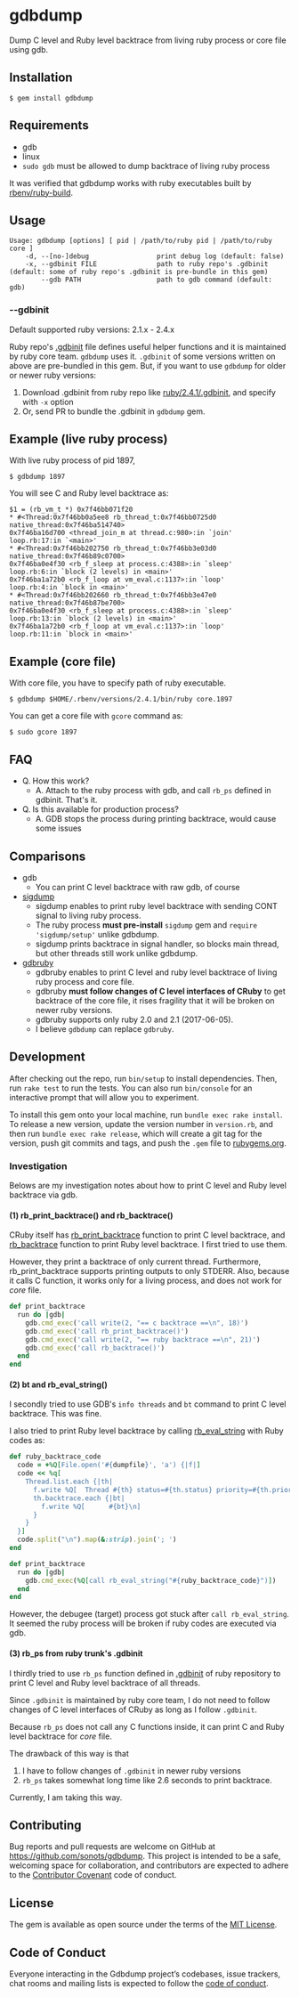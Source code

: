 # gdbdump

Dump C level and Ruby level backtrace from living ruby process or core file using gdb.

## Installation

```
$ gem install gdbdump
```

## Requirements

* gdb
* linux
* `sudo gdb` must be allowed to dump backtrace of living ruby process

It was verified that gdbdump works with ruby executables built by [rbenv/ruby-build](https://github.com/rbenv/ruby-build).

## Usage

```
Usage: gdbdump [options] [ pid | /path/to/ruby pid | /path/to/ruby core ]
    -d, --[no-]debug                 print debug log (default: false)
    -x, --gdbinit FILE               path to ruby repo's .gdbinit (default: some of ruby repo's .gdbinit is pre-bundle in this gem)
        --gdb PATH                   path to gdb command (default: gdb)
```

### --gdbinit

Default supported ruby versions: 2.1.x - 2.4.x

Ruby repo's [.gdbinit](https://github.com/ruby/ruby/blob/trunk/.gdbinit) file defines useful helper functions and it is maintained by ruby core team. `gdbdump` uses it. `.gdbinit` of some versions written on above are pre-bundled in this gem. But, if you want to use `gdbdump` for older or newer ruby versions:

1. Download .gdbinit from ruby repo like [ruby/2.4.1/.gdbinit](https://github.com/ruby/ruby/blob/v2_4_1/.gdbinit), and specify with `-x` option
2. Or, send PR to bundle the .gdbinit in `gdbdump` gem.

## Example (live ruby process)

With live ruby process of pid 1897,

```
$ gdbdump 1897
```

You will see C and Ruby level backtrace as:

```
$1 = (rb_vm_t *) 0x7f46bb071f20
* #<Thread:0x7f46bb0a5ee8 rb_thread_t:0x7f46bb0725d0 native_thread:0x7f46ba514740>
0x7f46ba16d700 <thread_join_m at thread.c:980>:in `join'
loop.rb:17:in `<main>'
* #<Thread:0x7f46bb202750 rb_thread_t:0x7f46bb3e03d0 native_thread:0x7f46b89c0700>
0x7f46ba0e4f30 <rb_f_sleep at process.c:4388>:in `sleep'
loop.rb:6:in `block (2 levels) in <main>'
0x7f46ba1a72b0 <rb_f_loop at vm_eval.c:1137>:in `loop'
loop.rb:4:in `block in <main>'
* #<Thread:0x7f46bb202660 rb_thread_t:0x7f46bb3e47e0 native_thread:0x7f46b87be700>
0x7f46ba0e4f30 <rb_f_sleep at process.c:4388>:in `sleep'
loop.rb:13:in `block (2 levels) in <main>'
0x7f46ba1a72b0 <rb_f_loop at vm_eval.c:1137>:in `loop'
loop.rb:11:in `block in <main>'
```

## Example (core file)

With core file, you have to specify path of ruby executable.

```
$ gdbdump $HOME/.rbenv/versions/2.4.1/bin/ruby core.1897
```

You can get a core file with `gcore` command as:

```
$ sudo gcore 1897
```

## FAQ

* Q. How this work?
  * A. Attach to the ruby process with gdb, and call `rb_ps` defined in gdbinit. That's it.
* Q. Is this available for production process?
  * A. GDB stops the process during printing backtrace, would cause some issues

## Comparisons

* gdb
  * You can print C level backtrace with raw gdb, of course
* [sigdump](https://github.com/frsyuki/sigdump)
  * sigdump enables to print ruby level backtrace with sending CONT signal to living ruby process.
  * The ruby process **must pre-install** `sigdump` gem and `require 'sigdump/setup'` unlike gdbdump.
  * sigdump prints backtrace in signal handler, so blocks main thread, but other threads still work unlike gdbdump.
* [gdbruby](https://github.com/gunyarakun/gdbruby)
  * gdbruby enables to print C level and ruby level backtrace of living ruby process and core file.
  * gdbruby **must follow changes of C level interfaces of CRuby** to get backtrace of the core file, it rises fragility that it will be broken on newer ruby versions.
  * gdbruby supports only ruby 2.0 and 2.1 (2017-06-05).
  * I believe `gdbdump` can replace `gdbruby`.

## Development

After checking out the repo, run `bin/setup` to install dependencies. Then, run `rake test` to run the tests. You can also run `bin/console` for an interactive prompt that will allow you to experiment.

To install this gem onto your local machine, run `bundle exec rake install`. To release a new version, update the version number in `version.rb`, and then run `bundle exec rake release`, which will create a git tag for the version, push git commits and tags, and push the `.gem` file to [rubygems.org](https://rubygems.org).

### Investigation

Belows are my investigation notes about how to print C level and Ruby level backtrace via gdb.

#### (1) rb_print_backtrace() and rb_backtrace()

CRuby itself has [rb_print_backtrace](https://github.com/ruby/ruby/blob/26864584d269b6141a27c783cf8b751c067c7dbe/vm_dump.c#L671) function to print C level backtrace, and [rb_backtrace](https://github.com/ruby/ruby/blob/eb59047e2aabb050b23061d513f7b89dc2905670/vm_backtrace.c#L770) function to print Ruby level backtrace.
I first tried to use them.

However, they print a backtrace of only current thread. Furthermore, rb_print_backtrace supports printing outputs to only STDERR.
Also, because it calls C function, it works only for a living process, and does not work for *core* file.

```ruby
def print_backtrace
  run do |gdb|
    gdb.cmd_exec('call write(2, "== c backtrace ==\n", 18)')
    gdb.cmd_exec('call rb_print_backtrace()')
    gdb.cmd_exec('call write(2, "== ruby backtrace ==\n", 21)')
    gdb.cmd_exec('call rb_backtrace()')
  end
end
```

#### (2) bt and rb_eval_string()

I secondly tried to use GDB's `info threads` and `bt` command to print C level backtrace. This was fine.

I also tried to print Ruby level backtrace by calling [rb_eval_string](https://github.com/ruby/ruby/blob/44396dbe123511678710cfb21223c954b9ceaafb/vm_eval.c#L1474) with Ruby codes as:

```ruby
def ruby_backtrace_code
  code = +%Q[File.open('#{dumpfile}', 'a') {|f|]
  code << %q[
    Thread.list.each {|th|
      f.write %Q[  Thread #{th} status=#{th.status} priority=#{th.priority}\n]
      th.backtrace.each {|bt|
        f.write %Q[      #{bt}\n]
      }
    }
  }]
  code.split("\n").map(&:strip).join('; ')
end

def print_backtrace
  run do |gdb|
    gdb.cmd_exec(%Q[call rb_eval_string("#{ruby_backtrace_code}")])
  end
end
```

However, the debugee (target) process got stuck after `call rb_eval_string`. It seemed the ruby process will be broken if ruby codes are executed via gdb.

#### (3) rb_ps from ruby trunk's .gdbinit

I thirdly tried to use `rb_ps` function defined in [.gdbinit](https://github.com/ruby/ruby/blob/44396dbe123511678710cfb21223c954b9ceaafb/.gdbinit#L983) of ruby repository to print C level and Ruby level backtrace of all threads.

Since `.gdbinit` is maintained by ruby core team, I do not need to follow changes of C level interfaces of CRuby as long as I follow `.gdbinit`.

Because `rb_ps` does not call any C functions inside, it can print C and Ruby level backtrace for *core* file.

The drawback of this way is that

1. I have to follow changes of `.gdbinit` in newer ruby versions
2. `rb_ps` takes somewhat long time like 2.6 seconds to print backtrace.

Currently, I am taking this way.

## Contributing

Bug reports and pull requests are welcome on GitHub at https://github.com/sonots/gdbdump. This project is intended to be a safe, welcoming space for collaboration, and contributors are expected to adhere to the [Contributor Covenant](http://contributor-covenant.org) code of conduct.

## License

The gem is available as open source under the terms of the [MIT License](http://opensource.org/licenses/MIT).

## Code of Conduct

Everyone interacting in the Gdbdump project’s codebases, issue trackers, chat rooms and mailing lists is expected to follow the [code of conduct](https://github.com/[USERNAME]/gdbdump/blob/master/CODE_OF_CONDUCT.md).
